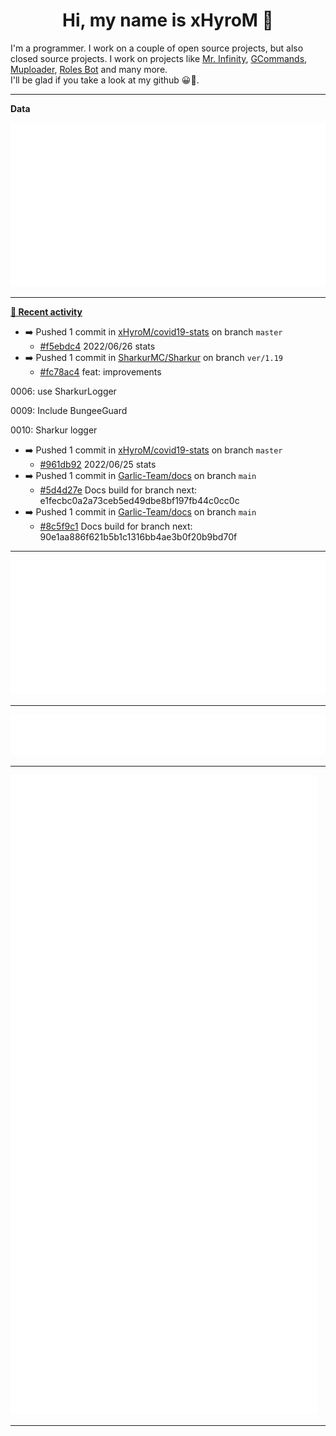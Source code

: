 <p align="center">
    <!-- <img src="https://avatars.githubusercontent.com/u/56601352" width="192" alt="hyro's pfp" /> -->
    <h1 align="center">Hi, my name is xHyroM 👋</h1>
</p>

I'm a programmer. I work on a couple of open source projects, but also closed source projects. I work on projects like [Mr. Infinity](https://discord.com/oauth2/authorize?client_id=720321585625694239&scope=bot%20applications.commands&permissions=8&redirect_uri=https://blobs.gq/imanager&prompt=consent&response_type=code), [GCommands](https://github.com/Garlic-Team/GCommands), [Muploader](https://github.com/xHyroM/Muploder), [Roles Bot](https://github.com/xHyroM/roles-bot) and many more.  
I'll be glad if you take a look at my github 😀👀.

___
**Data**

<img src="https://github.com/xHyroM/xHyroM/blob/master/.cache/base.svg">

___

**[📰 Recent activity](https://github.com/xHyroM)**
* ➡️ Pushed 1 commit in [xHyroM/covid19-stats](https://github.com/xHyroM/covid19-stats) on branch `master`
  * [#f5ebdc4](https://github.com/xHyroM/covid19-stats/commit/f5ebdc4) 2022/06/26 stats
* ➡️ Pushed 1 commit in [SharkurMC/Sharkur](https://github.com/SharkurMC/Sharkur) on branch `ver/1.19`
  * [#fc78ac4](https://github.com/SharkurMC/Sharkur/commit/fc78ac4) feat: improvements

0006: use SharkurLogger

0009: Include BungeeGuard

0010: Sharkur logger
* ➡️ Pushed 1 commit in [xHyroM/covid19-stats](https://github.com/xHyroM/covid19-stats) on branch `master`
  * [#961db92](https://github.com/xHyroM/covid19-stats/commit/961db92) 2022/06/25 stats
* ➡️ Pushed 1 commit in [Garlic-Team/docs](https://github.com/Garlic-Team/docs) on branch `main`
  * [#5d4d27e](https://github.com/Garlic-Team/docs/commit/5d4d27e) Docs build for branch next: e1fecbc0a2a73ceb5ed49dbe8bf197fb44c0cc0c
* ➡️ Pushed 1 commit in [Garlic-Team/docs](https://github.com/Garlic-Team/docs) on branch `main`
  * [#8c5f9c1](https://github.com/Garlic-Team/docs/commit/8c5f9c1) Docs build for branch next: 90e1aa886f621b5b1c1316bb4ae3b0f20b9bd70f


___

<img src="https://github.com/xHyroM/xHyroM/blob/master/.cache/isocalendar.svg">

___

<img src="https://github.com/xHyroM/xHyroM/blob/master/.cache/languages.svg">

___

<img src="https://github.com/xHyroM/xHyroM/blob/master/.cache/achievements.svg">

___

